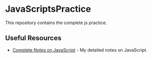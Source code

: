 # JavaScriptsPractice
This repository contains the complete js practice.

## Useful Resources

- [Complete Notes on JavaScript](https://www.notion.so/Complete-Notes-on-JavaScript-8be1baec58e54ad1a67225bbb92716ff?showMoveTo=true&saveParent=true) - My detailed notes on JavaScript.

